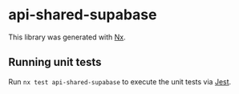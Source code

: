 # api-shared-supabase

This library was generated with [Nx](https://nx.dev).

## Running unit tests

Run `nx test api-shared-supabase` to execute the unit tests via [Jest](https://jestjs.io).
